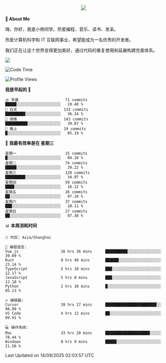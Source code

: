 
<h1 align="center">
	<a href="https://anify.cn/">
		<img src="https://readme-typing-svg.herokuapp.com/?lines=小🐑同学祝您今天愉快!;无期并非终点,而是重新定义起点的契机!&center=true&size=27&width=495">
	</a>
</h1>


**🤺 About Me**

嗨，你好，我是小杨同学。热爱编程、音乐、读书、发呆。

热爱计算机科学和 IT 互联网事业，希望能成为一名优秀的开发者。

我们正在让这个世界变得更加美好，通过代码的重复使用和延展构建完美体系。

<!-- https://github.com/anuraghazra/github-readme-stats -->
<img align="center" src="https://github-readme-stats.vercel.app/api/wakatime?username=wuqi&theme=transparent&hide_border=true&layout=compact&langs_count=220" />


<!--START_SECTION:waka-->
![Code Time](http://img.shields.io/badge/Code%20Time-4%2C260%20hrs%2010%20mins-blue)

![Profile Views](http://img.shields.io/badge/%E4%B8%AA%E4%BA%BA%E8%B5%84%E6%96%99%E8%A7%82%E7%9C%8B%E6%AC%A1%E6%95%B0-0-blue)

**我是早起的 🐤** 

```text
🌞 早晨                     71 commits          █████░░░░░░░░░░░░░░░░░░░░   19.40 % 
🌆 白天                     133 commits         █████████░░░░░░░░░░░░░░░░   36.34 % 
🌃 傍晚                     143 commits         ██████████░░░░░░░░░░░░░░░   39.07 % 
🌙 晚上                     19 commits          █░░░░░░░░░░░░░░░░░░░░░░░░   05.19 % 
```
📅 **我最有效率是在 星期三** 

```text
星期一                      15 commits          █░░░░░░░░░░░░░░░░░░░░░░░░   04.10 % 
星期二                      74 commits          █████░░░░░░░░░░░░░░░░░░░░   20.22 % 
星期三                      128 commits         █████████░░░░░░░░░░░░░░░░   34.97 % 
星期四                      59 commits          ████░░░░░░░░░░░░░░░░░░░░░   16.12 % 
星期五                      26 commits          ██░░░░░░░░░░░░░░░░░░░░░░░   07.10 % 
星期六                      37 commits          ███░░░░░░░░░░░░░░░░░░░░░░   10.11 % 
星期日                      27 commits          ██░░░░░░░░░░░░░░░░░░░░░░░   07.38 % 
```


📊 **本周消耗时间** 

```text
🕑︎ 时区: Asia/Shanghai

💬 编程语言: 
Vue.js                   16 hrs 36 mins      ██████████░░░░░░░░░░░░░░░   39.09 % 
Rust                     9 hrs 49 mins       ██████░░░░░░░░░░░░░░░░░░░   23.14 % 
TypeScript               5 hrs 10 mins       ███░░░░░░░░░░░░░░░░░░░░░░   12.17 % 
JavaScript               5 hrs 8 mins        ███░░░░░░░░░░░░░░░░░░░░░░   12.10 % 
Python                   2 hrs 10 mins       █░░░░░░░░░░░░░░░░░░░░░░░░   05.13 % 

🔥 编辑器: 
Cursor                   38 hrs 17 mins      ███████████████████████░░   90.09 % 
VS Code                  4 hrs 12 mins       ██░░░░░░░░░░░░░░░░░░░░░░░   09.91 % 

💻 操作系统: 
Mac                      33 hrs 20 mins      ████████████████████░░░░░   78.44 % 
Windows                  9 hrs 9 mins        █████░░░░░░░░░░░░░░░░░░░░   21.56 % 
```


 Last Updated on 14/09/2025 02:03:57 UTC
<!--END_SECTION:waka-->



<!--
**wuqi-y/wuqi-y** is a ✨ _special_ ✨ repository because its `README.md` (this file) appears on your GitHub profile.

Here are some ideas to get you started:

- 🔭 I’m currently working on ...
- 🌱 I’m currently learning ...
- 👯 I’m looking to collaborate on ...
- 🤔 I’m looking for help with ...
- 💬 Ask me about ...
- 📫 How to reach me: ...
- 😄 Pronouns: ...
- ⚡ Fun fact: ...
-->
